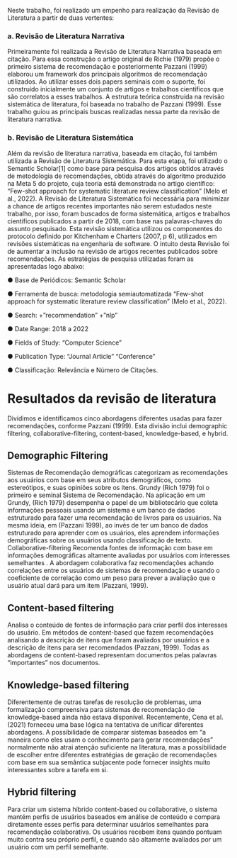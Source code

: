 Neste trabalho, foi realizado um empenho para realização da Revisão de Literatura a partir de duas vertentes:

### a.  	Revisão de Literatura Narrativa
Primeiramente foi realizada a Revisão de Literatura Narrativa baseada em citação. Para essa construção o artigo original de Richie (1979) propõe o primeiro sistema de recomendação e posteriormente Pazzani (1999) elaborou um framework dos principais algoritmos de recomendação utilizados.
Ao utilizar esses dois papers seminais com o suporte, foi construído inicialmente um conjunto de artigos e trabalhos científicos que são correlatos a esses trabalhos. A estrutura teórica construída na revisão sistemática de literatura, foi baseada no trabalho de Pazzani (1999). Esse trabalho guiou as principais buscas realizadas nessa parte da revisão de literatura narrativa.

### b.  	Revisão de Literatura Sistemática
Além da revisão de literatura narrativa, baseada em citação, foi também utilizada a Revisão de Literatura Sistemática. Para esta etapa, foi utilizado o Semantic Scholar[1] como base para pesquisa dos artigos obtidos através de metodologia de recomendações, obtida através do algoritmo produzido na Meta 5 do projeto, cuja teoria está demonstrada no artigo científico: “Few-shot approach for systematic literature review classification” (Melo et al., 2022).
A Revisão de Literatura Sistemática foi necessária para minimizar a chance de artigos recentes importantes não serem estudados neste trabalho, por isso, foram buscados de forma sistemática, artigos e trabalhos científicos publicados a partir de 2018, com base nas palavras-chaves do assunto pesquisado.
Esta revisão sistemática utilizou os componentes do protocolo definido por Kitchenham e Charters (2007, p 6), utilizados em revisões sistemáticas na engenharia de software. 
O intuito desta Revisão foi de aumentar a inclusão na revisão de artigos recentes publicados sobre recomendações.  As estratégias de pesquisa utilizadas foram as apresentadas logo abaixo:
 
●        Base de Periódicos: Semantic Scholar

●        Ferramenta de busca: metodologia semiautomatizada “Few-shot approach for systematic literature review classification” (Melo et al., 2022).

●        Search: +”recommendation” +”nlp”

●        Date Range: 2018 a 2022

●        Fields of Study: “Computer Science”

●        Publication Type: “Journal Article” “Conference”

●        Classificação: Relevância e Número de Citações.

# Resultados da revisão de literatura

Dividimos e identificamos cinco abordagens diferentes usadas para fazer recomendações, conforme Pazzani (1999). Esta divisão inclui demographic filtering, collaborative-filtering, content-based, knowledge-based, e hybrid. 



## Demographic Filtering
 
Sistemas de Recomendação demográficas categorizam as recomendações aos usuários com base em seus atributos demográficos, como estereótipos, e suas opiniões sobre os itens. Grundy (Rich 1979) foi o primeiro e seminal Sistema de Recomendação. Na aplicação em um Grundy, (Rich 1979) desempenha o papel de um bibliotecário que coleta informações pessoais usando um sistema e um banco de dados estruturado para fazer uma recomendação de livros para os usuários. Na mesma ideia, em (Pazzani 1999), ao invés de ter um banco de dados estruturado para aprender com os usuários, eles aprendem informações demográficas sobre os usuários usando classificação de texto.
Collaborative-filtering 
Recomenda fontes de informação com base em informações demográficas altamente avaliadas por usuários com interesses semelhantes . A abordagem colaborativa faz recomendações achando correlações entre os usuários de sistemas de recomendação e usando o coeficiente de correlação  como um peso para prever a avaliação que  o usuário atual dará para um item (Pazzani, 1999).
 
## Content-based filtering

Analisa o conteúdo de fontes de informação para criar perfil dos interesses do usuário. Em métodos de content-based que fazem recomendações analisando a descrição de itens que foram avaliados por usuários e a descrição de itens para ser recomendados (Pazzani, 1999). Todas as abordagens de content-based  representam documentos pelas palavras “importantes” nos documentos.

## Knowledge-based filtering
	
Diferentemente de outras tarefas de resolução de problemas, uma formalização compreensiva para sistemas de recomendação de knowledge-based ainda não estava disponível. Recentemente, Cena et al. (2021) forneceu uma base lógica na tentativa de unificar diferentes abordagens. A possibilidade de comparar sistemas baseados em “a maneira como eles usam o conhecimento para gerar recomendações” normalmente não atrai atenção suficiente na literatura, mas a possibilidade de escolher entre diferentes estratégias de geração de recomendações com base em sua semântica subjacente pode fornecer insights muito interessantes sobre a tarefa em si.

## Hybrid filtering

Para criar um sistema híbrido content-based ou collaborative, o sistema mantém perfis de usuários baseados em análise de conteúdo e compara diretamente esses perfis para determinar usuários semelhantes para recomendação colaborativa. Os usuários recebem itens quando pontuam muito contra seu próprio perfil, e quando são altamente avaliados por um usuário com um perfil semelhante.

